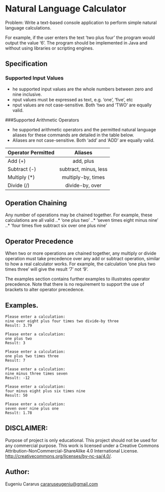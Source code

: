 # Natural Language Calculator
Problem:
Write a text-based console application to perform simple natural language calculations.

For example, if the user enters the text ‘two plus four’ the program would output the value ‘6’.
The program should be implemented in Java and without using libraries or scripting engines.

## Specification
### Supported Input Values
 - he supported input values are the whole numbers between zero and nine inclusive.
 - nput values must be expressed as text, e.g. ‘one’, ‘five’, etc
 - nput values are not case-sensitive. Both ‘two and ‘TWO’ are equally valid.

###Supported Arithmetic Operators
 - he supported arithmetic operators and the permitted natural language aliases for these commands are detailed in the table below.
 - Aliases are not case-sensitive. Both ‘add’ and ‘ADD’ are equally valid.
 
| Operator Permitted |          Aliases      | 
| ------------------ |:---------------------:|
| Add (+)            | add, plus             |
| Subtract (-)       | subtract, minus, less |
| Multiply (*)       | multiply-by, times    |
| Divide (/)         | divide-by, over       |


## Operation Chaining
Any number of operations may be chained together.
For example, these calculations are all valid
..* ‘one plus two’
..* ‘seven times eight minus nine’
..* ‘four times five subtract six over one plus nine’

## Operator Precedence
When two or more operations are chained together, any multiply or divide operation must take
precedence over any add or subtract operation, similar to how a real calculator works.
For example, the calculation ‘one plus two times three’ will give the result ‘7’ not ‘9’.

The examples section contains further examples to illustrates operator precedence.
Note that there is no requirement to support the use of brackets to alter operator precedence.

## Examples.
```
Please enter a calculation:
nine over eight plus four times two divide-by three
Result: 3.79

Please enter a calculation:
one plus two
Result: 3

Please enter a calculation:
one plus two times three
Result: 7

Please enter a calculation:
nine minus three times seven
Result: -12

Please enter a calculation:
four minus eight plus six times nine
Result: 50

Please enter a calculation:
seven over nine plus one
Result: 1.78
```
## DISCLAIMER:
Purpose of project is only educational.
This project should not be used for any commercial purpose.
This work is licensed under a Creative Commons Attribution-NonCommercial-ShareAlike 4.0 International License.
http://creativecommons.org/licenses/by-nc-sa/4.0/.

## Author:
Eugeniu Cararus
cararuseugeniu@gmail.com
